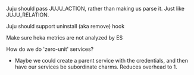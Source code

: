 Juju should pass JUJU_ACTION, rather than making us parse it.  Just like JUJU_RELATION.

Juju should support uninstall (aka remove) hook

Make sure heka metrics are not analyzed by ES

How do we do 'zero-unit' services?
* Maybe we could create a parent service with the credentials, and then have our services be subordinate charms.  Reduces overhead to 1.
